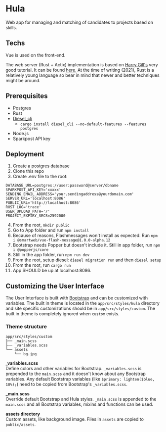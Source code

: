 # Hula

Web app for managing and matching of candidates to projects based on skills.

## Techs

Vue is used on the front-end.

The web server (Rust + Actix) implementation is based on [Harry Gill's](https://gill.net.in) very good tutorial. It can be found [here.](https://gill.net.in/posts/auth-microservice-rust-actix-web1.0-diesel-complete-tutorial/) At the time of writing (2021), Rust is a relatively young language so bear in mind that newer and better techniques might be around.

## Prerequisites

- Postgres
- Rust
- [Diesel_cli](http://diesel.rs/guides/getting-started/)
    * `cargo install diesel_cli --no-default-features --features postgres`
- Node.js
- Sparkpost API key

## Deployment

1. Create a postgres database
2. Clone this repo
3. Create .env file to the root:
```
DATABASE_URL=postgres://user:password@server/dbname
SPARKPOST_API_KEY='xxxxx'
SENDING_EMAIL_ADDRESS='your.sendingaddress@yourdomain.com'
SERVER_URL='localhost:8086'
PUBLIC_URL='http://localhost:8086'
RUST_LOG='trace'
USER_UPLOAD_PATH='/'
PROJECT_EXPIRY_SECS=2592000
```
4. From the root, `mkdir public`
5. Go to App folder and run `npm install`
6. Because of reasons, Flashmessages won't install as expected. Run `npm i @smartweb/vue-flash-message@1.0.0-alpha.12`
7. Bootstrap needs Popper but doesn't include it. Still in app folder, run `npm i @popperjs/core`
8. Still in the app folder, run `npm run dev`
9. From the root, setup diesel: `diesel migration run` and then `diesel setup`
10. From the root, run `cargo run`
11. App SHOULD be up at localhost:8086.

## Customizing the User Interface

The User Interface is built with [Bootstrap](https://getbootstrap.com) and can be customized with variables. The built in theme is located in the `app/src/styles/hula` directory and site specific customizations should be in `app/src/styles/custom`. The built in theme is completely ignored when `custom` exists.

### Theme structure

```
app/src/styles/custom
├── _main.scss
├── _variables.scss
└── assets
    └── bg.jpg
```

**\_variables.scss**  
Define colors and other variables for Bootstrap. `_variables.scss` is prepended to the `main.scss` and it doesn't know about any Bootstrap variables. Any default Bootstrap variables (like `$primary: lighten($blue, 10%);`) need to be copied from Bootstrap's `_variables.scss`.

**\_main.scss**  
Override default Bootstrap and Hula styles. `_main.scss` is appended to the `main.scss` and all Bootstrap variables, mixins and functions can be used.

**assets directory**  
Custom assets, like background image. Files in `assets` are copied to `public/assets`.
